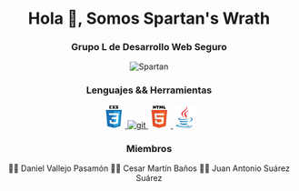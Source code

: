 <h1 align="center">Hola 👋, Somos Spartan's Wrath</h1>
<h3 align="center">Grupo L de Desarrollo Web Seguro</h3>

<div align="center">
  <img height="200" src="DWSgrupoL/SpartanWrath/src/main/resources/static/images/spartan-logo.png" alt="Spartan" />
</div>  
<h3 align="center">Lenguajes && Herramientas</h3>
<p align="center"> <a href="https://www.w3schools.com/css/" target="_blank" rel="noreferrer"> <img src="https://raw.githubusercontent.com/devicons/devicon/master/icons/css3/css3-original-wordmark.svg" alt="css3" width="40" height="40"/> </a> <a href="https://git-scm.com/" target="_blank" rel="noreferrer"> <img src="https://www.vectorlogo.zone/logos/git-scm/git-scm-icon.svg" alt="git" width="40" height="40"/> </a> <a href="https://www.w3.org/html/" target="_blank" rel="noreferrer"> <img src="https://raw.githubusercontent.com/devicons/devicon/master/icons/html5/html5-original-wordmark.svg" alt="html5" width="40" height="40"/> </a> <a href="https://www.java.com" target="_blank" rel="noreferrer"> <img src="https://raw.githubusercontent.com/devicons/devicon/master/icons/java/java-original.svg" alt="java" width="40" height="40"/> </a> </p>

<h3 align="center">Miembros</h3>
<div align="center">
👨‍🎓 Daniel Vallejo Pasamón
👨‍🎓 Cesar Martín Baños
👨‍🎓 Juan Antonio Suárez Suárez
</div>
